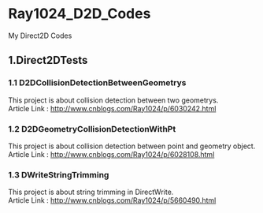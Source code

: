 # Ray1024_D2D_Codes
My Direct2D Codes

## 1.Direct2DTests

### 1.1 D2DCollisionDetectionBetweenGeometrys
This project is about collision detection between two geometrys.</br>
Article Link : http://www.cnblogs.com/Ray1024/p/6030242.html

### 1.2 D2DGeometryCollisionDetectionWithPt
This project is about collision detection between point and geometry object.</br>
Article Link : http://www.cnblogs.com/Ray1024/p/6028108.html

### 1.3 DWriteStringTrimming
This project is about string trimming in DirectWrite.</br>
Article Link : http://www.cnblogs.com/Ray1024/p/5660490.html
